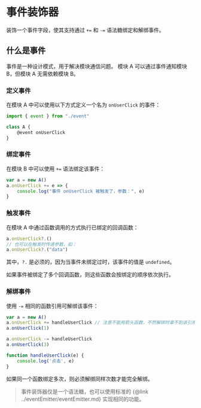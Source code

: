 # 事件装饰器
装饰一个事件字段，使其支持通过 `+=` 和 `-=` 语法糖绑定和解绑事件。

## 什么是事件
事件是一种设计模式，用于解决模块通信问题。
模块 A 可以通过事件通知模块 B，但模块 A 无需依赖模块 B。

### 定义事件
在模块 A 中可以使用以下方式定义一个名为 `onUserClick` 的事件：
```js
import { event } from "./event"

class A {
	@event onUserClick
}
```

### 绑定事件
在模块 B 中可以使用 `+=` 语法绑定该事件：
```js
var a = new A()
a.onUserClick += e => {
	console.log("事件 onUserClick 被触发了，参数：", e)
}
```

### 触发事件
在模块 A 中通过函数调用的方式执行已绑定的回调函数：
```js
a.onUserClick?.()
// 也可以在触发时传递参数，如：
a.onUserClick?.("data")
```
其中，`?.` 是必须的，因为当事件未绑定过时，该事件的值是 `undefined`。

如果事件被绑定了多个回调函数，则这些函数会按绑定的顺序依次执行。

### 解绑事件
使用 `-=` 相同的函数引用可解绑该事件：
```js
var a = new A()
a.onUserClick += handleUserClick // 注意不能用箭头函数，不然解绑时拿不到该引用
a.onUserClick(1)

a.onUserClick -= handleUserClick
a.onUserClick(3)

function handleUserClick(e) {
	console.log('点击', e)
}
```

如果同一个函数绑定多次，则必须解绑同样次数才能完全解绑。

> 事件装饰器仅是一个语法糖，也可以使用标准的 {@link ../eventEmitter/eventEmitter.md} 实现相同的功能。